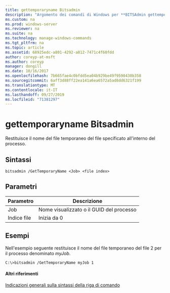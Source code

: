 ```yaml
---
title: gettemporaryname Bitsadmin
description: "Argomento dei comandi di Windows per **BITSAdmin gettemporaryname** : indica il nome di file temporaneo del file specificato all'interno del processo."
ms.custom: na
ms.prod: windows-server
ms.reviewer: na
ms.suite: na
ms.technology: manage-windows-commands
ms.tgt_pltfrm: na
ms.topic: article
ms.assetid: 68925edc-a801-4292-a812-7471c4f60fdd
author: coreyp-at-msft
ms.author: coreyp
manager: dongill
ms.date: 10/16/2017
ms.openlocfilehash: 7b665fae4c0bfdd5ea04b929be49f9590430b358
ms.sourcegitcommit: 6aff3d88ff22ea141a6ea6572a5ad8dd6321f199
ms.translationtype: MT
ms.contentlocale: it-IT
ms.lasthandoff: 09/27/2019
ms.locfileid: "71381297"
---
```

# <a name="bitsadmin-gettemporaryname"></a>gettemporaryname Bitsadmin



Restituisce il nome del file temporaneo del file specificato all'interno del processo.

## <a name="syntax"></a>Sintassi

```
bitsadmin /GetTemporaryName <Job> <file index> 
```

## <a name="parameters"></a>Parametri

|Parametro|Descrizione|
|---------|-----------|
|Job|Nome visualizzato o il GUID del processo|
|Indice file|Inizia da 0|

## <a name="BKMK_examples"></a>Esempi

Nell'esempio seguente restituisce il nome del file temporaneo del file 2 per il processo denominato *myJob*.
```
C:\>bitsadmin /GetTemporaryName myJob 1 
```

#### <a name="additional-references"></a>Altri riferimenti

[Indicazioni generali sulla sintassi della riga di comando](command-line-syntax-key.md)
